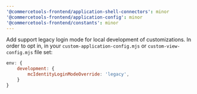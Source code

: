 ```yaml
---
'@commercetools-frontend/application-shell-connectors': minor
'@commercetools-frontend/application-config': minor
'@commercetools-frontend/constants': minor
---
```


Add support legacy login mode for local development of customizations.
In order to opt in, in your `custom-application-config.mjs` or `custom-view-config.mjs` file set:

```js
env: {
    development: {
        mcIdentityLoginModeOverride: 'legacy',
    }
}
```
